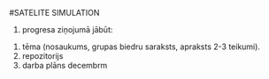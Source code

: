 #SATELITE SIMULATION

1. progresa ziņojumā jābūt: 
1) tēma (nosaukums, grupas biedru saraksts, apraksts 2-3 teikumi).
2) repozitorijs
3) darba plāns decembrm
